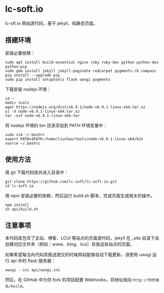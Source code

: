 # lc-soft.io

lc-sft.io 网站源代码，基于 jekyll，纯静态页面。

## 搭建环境

安装必要依赖：

	sudo apt install build-essential nginx ruby ruby-dev python python-dev python-pip
	sudo gem install jekyll jekyll-paginate redcarpet pygments.rb compass
	pip install --upgrade pip
	sudo pip install setuptools flask uwsgi pygments

下载安装 nodejs 环境：

	cd ~
	mkdir tools
	wget https://nodejs.org/dist/v6.9.1/node-v6.9.1-linux-x64.tar.xz
	xz -d node-v6.9.1-linux-x64.tar.xz
	tar -xvf node-v6.9.1-linux-x64.tar

将 nodejs 环境的 bin 目录添加到 PATH 环境变量中：

	sudo vim ~/.bashrc
	export PATH=$PATH:/home/liuchao/tools/node-v6.9.1-linux-x64/bin
	source ~/.bashrc

## 使用方法

用 git 下载代码库并进入目录中：

	git clone https://github.com/lc-soft/lc-soft.io.git
	cd lc-soft.io

用 npm 安装必要的依赖，然后运行 build.sh 脚本，完成页面生成相关的操作。

	npm install
	sh api/build.sh

## 注意事项

本代码库包含了主站、博客、LCUI 等站点的页面源代码，jekyll 在 _site 目录下会
创建对应文件夹（例如：www、blog、lcui）存放这些站点的页面。

如果希望每当向代码库推送提交的时候网站能够自动下载更新，请使用 uwsgi 运行 api
中的 flask 服务器：

	uwsgi --ini api/uwsgi.ini

然后，在 GitHub 中为你 fork 的项目配置 Webhooks，将地址指向 
`http://你的域名/build`。
